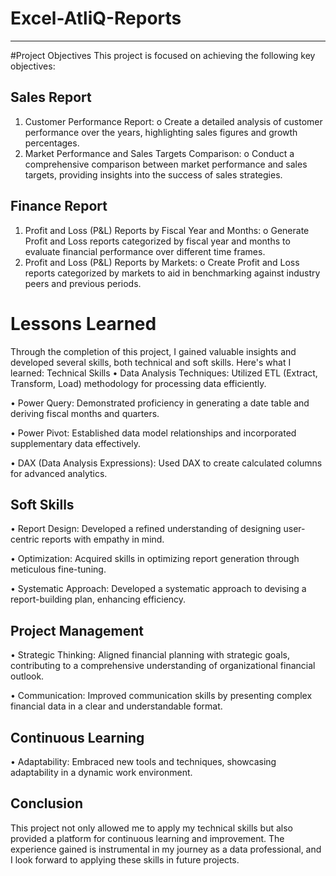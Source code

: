 # Excel-AtliQ-Reports
---
#Project Objectives
This project is focused on achieving the following key objectives:

## Sales Report
1.	Customer Performance Report:
o	Create a detailed analysis of customer performance over the years, highlighting sales figures and growth percentages.
2.	Market Performance and Sales Targets Comparison:
o	Conduct a comprehensive comparison between market performance and sales targets, providing insights into the success of sales strategies.

## Finance Report
1.	Profit and Loss (P&L) Reports by Fiscal Year and Months:
o	Generate Profit and Loss reports categorized by fiscal year and months to evaluate financial performance over different time frames.
2.	Profit and Loss (P&L) Reports by Markets:
o	Create Profit and Loss reports categorized by markets to aid in benchmarking against industry peers and previous periods.

# Lessons Learned
Through the completion of this project, I gained valuable insights and developed several skills, both technical and soft skills. Here's what I learned:
Technical Skills
•	Data Analysis Techniques: Utilized ETL (Extract, Transform, Load) methodology for processing data efficiently.

•	Power Query: Demonstrated proficiency in generating a date table and deriving fiscal months and quarters.

•	Power Pivot: Established data model relationships and incorporated supplementary data effectively.

•	DAX (Data Analysis Expressions): Used DAX to create calculated columns for advanced analytics.

## Soft Skills
•	Report Design: Developed a refined understanding of designing user-centric reports with empathy in mind.

•	Optimization: Acquired skills in optimizing report generation through meticulous fine-tuning.

•	Systematic Approach: Developed a systematic approach to devising a report-building plan, enhancing efficiency.

## Project Management
•	Strategic Thinking: Aligned financial planning with strategic goals, contributing to a comprehensive understanding of organizational financial outlook.

•	Communication: Improved communication skills by presenting complex financial data in a clear and understandable format.

## Continuous Learning

•	Adaptability: Embraced new tools and techniques, showcasing adaptability in a dynamic work environment.

## Conclusion
This project not only allowed me to apply my technical skills but also provided a platform for continuous learning and improvement. The experience gained is instrumental in my journey as a data professional, and I look forward to applying these skills in future projects.

